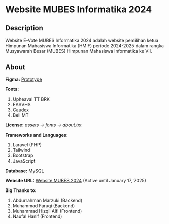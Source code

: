 # **Website MUBES Informatika 2024**

## **Description**
Website E-Vote MUBES Informatika 2024 adalah website 
pemilihan ketua Himpunan Mahasiswa Informatika (HMIF) 
periode 2024-2025 dalam rangka Musyawarah Besar (MUBES) 
Himpunan Mahasiswa Informatika ke VII.

## **About**
**Figma:** [Prototype](https://www.figma.com/design/VgkaqMaIDDh2IdytyGy1Gk/Website-MUBES-2024?node-id=0-1&t=fv5I9m3xOcn4Hpp4-1)

**Fonts:**
1. Upheaval TT BRK
2. EASVHS
3. Caudex
4. Bell MT

**License:** *assets -> fonts -> about.txt*

**Frameworks and Languages:**
1. Laravel (PHP)
2. Tailwind
3. Bootstrap
4. JavaScript

**Database:** MySQL

**Website URL:** [Website MUBES 2024](https://mubeshmif.my.id) (Active until January 17, 2025)

**Big Thanks to:**
1. Abdurrahman Marzuki (Backend)
2. Muhammad Faruqi (Backend)
3. Muhammad Hizqil Alfi (Frontend)
4. Naufal Hanif (Frontend)
